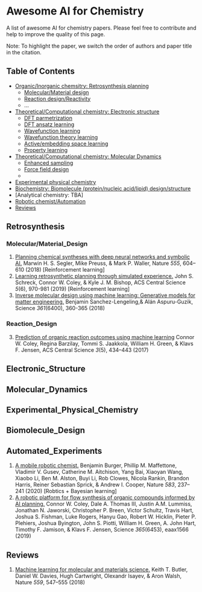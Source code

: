 # Awesome AI for Chemistry

A list of awesome AI for chemistry papers. Please feel free to contribute and help to improve the quality of this page.

Note: To highlight the paper, we switch the order of authors and paper title in the citation.

## Table of Contents
- [Organic/Inorganic chemsitry: Retrosynthesis planning](#retrosynthesis)
    - [Molecular/Material design](#molecular/material_design)
    - [Reaction design/Reactivity](#reaction_design)
    - ...
- [Theoretical/Computational chemistry: Electronic structure](#electronic_structure)
    - [DFT parmetrization](#dft_parmetrization)
    - [DFT ansatz learning](#dft_ansatz_learning)
    - [Wavefunction learning](#wavefunction_learning)
    - [Wavefunction theory learning](#wavefunction_theory_learning)
    - [Active/embedding space learning](#active_embedding_space_learning)
    - [Property learning](#property_learning)
- [Theoretical/Computational chemistry: Molecular Dynamics](#molecular_dynamics)
    - [Enhanced sampling](#enhanced_sampling)
    - [Force field design](#force_field_design) 
    - 
- [Experimental physical chemistry](#experimental_physical_chemistry)
- [Biochemistry: Biomolecule (protein/nucleic acid/lipid) design/structure](#biomolecule_design)
- [Analytical chemistry: TBA]
- [Robotic chemist/Automation](#automated_experiments)
- [Reviews](#reviews)

## Retrosynthesis
### Molecular/Material_Design
1. [Planning chemical syntheses with deep neural networks and symbolic AI.](https://www.nature.com/articles/nature25978)
    Marwin H. S. Segler, Mike Preuss, & Mark P. Waller, Nature *555*, 604–610 (2018) [Reinforcement learning]
2. [Learning retrosynthetic planning through simulated experience.](https://pubs.acs.org/doi/full/10.1021/acscentsci.9b00055)
    John S. Schreck, Connor W. Coley, & Kyle J. M. Bishop, ACS Central Science *5*(6), 970-981 (2019) [Reinforcement learning]
3. [Inverse molecular design using machine learning: Generative models for matter engineering.](https://www.science.org/doi/10.1126/science.aat2663)
    Benjamin Sanchez-Lengeling,& Alán Aspuru-Guzik, Science *361*(6400), 360-365 (2018)

### Reaction_Design
3. [Prediction of organic reaction outcomes using machine learning](https://pubs.acs.org/doi/full/10.1021/acscentsci.7b00064)
    Connor W. Coley, Regina Barzilay, Tommi S. Jaakkola, William H. Green, & Klavs F. Jensen, ACS Central Science *3*(5), 434–443 (2017)

## Electronic_Structure

## Molecular_Dynamics

## Experimental_Physical_Chemistry

## Biomolecule_Design

## Automated_Experiments
1. [A mobile robotic chemist.](https://www.nature.com/articles/s41586-020-2442-2)
    Benjamin Burger, Phillip M. Maffettone, Vladimir V. Gusev, Catherine M. Aitchison, Yang Bai, Xiaoyan Wang, Xiaobo Li, Ben M. Alston, Buyi Li, Rob Clowes, Nicola Rankin, Brandon Harris, Reiner Sebastian Sprick, & Andrew I. Cooper, Nature *583*, 237–241 (2020) [Robtics + Bayesian learning]
2. [A robotic platform for flow synthesis of organic compounds informed by AI planning.](https://www.science.org/doi/full/10.1126/science.aax1566) 
    Connor W. Coley, Dale A. Thomas III, Justin A.M. Lummiss, Jonathan N. Jaworski, Christopher P. Breen, Victor Schultz, Travis Hart, Joshua S. Fishman, Luke Rogers, Hanyu Gao, Robert W. Hicklin, Pieter P. Plehiers, Joshua Byington, John S. Piotti, William H. Green, A. John Hart, Timothy F. Jamison, & Klavs F. Jensen, Science *365*(6453), eaax1566 (2019)

## Reviews

1. [Machine learning for molecular and materials science.](https://www.nature.com/articles/s41586-018-0337-2)
    Keith T. Butler, Daniel W. Davies, Hugh Cartwright, Olexandr Isayev, & Aron Walsh, Nature *559*, 547–555 (2018)